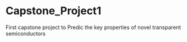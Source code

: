 # Capstone_Project1

First capstone project to Predic the key properties of novel transparent semiconductors
